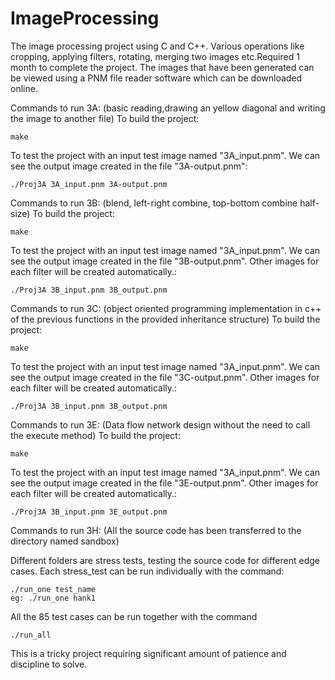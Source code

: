 # ImageProcessing
The image processing project using C and C++. Various operations like cropping, applying filters, rotating, merging two images etc.Required 1 month to complete the project.
The images that have been generated can be viewed using a PNM file reader software which can be downloaded online.

Commands to run 3A: (basic reading,drawing an yellow diagonal and writing the image to another file)
To build the project:
```
make
```
To test the project with an input test image named "3A_input.pnm". We can see the output image created in the file "3A-output.pnm":
```
./Proj3A 3A_input.pnm 3A-output.pnm
```

Commands to run 3B: (blend, left-right combine, top-bottom combine half-size)
To build the project:
```
make
```
To test the project with an input test image named "3A_input.pnm". We can see the output image created in the file "3B-output.pnm". Other images for each filter will be created automatically.:
```
./Proj3A 3B_input.pnm 3B_output.pnm
```

Commands to run 3C: (object oriented programming implementation in c++ of the previous functions in the provided inheritance structure)
To build the project:
```
make
```
To test the project with an input test image named "3A_input.pnm". We can see the output image created in the file "3C-output.pnm". Other images for each filter will be created automatically.:
```
./Proj3A 3B_input.pnm 3B_output.pnm
```
Commands to run 3E: (Data flow network design without the need to call the execute method)
To build the project:

```
make
```

To test the project with an input test image named "3A_input.pnm". We can see the output image created in the file "3E-output.pnm". Other images for each filter will be created automatically.:
```
./Proj3A 3B_input.pnm 3E_output.pnm
```

Commands to run 3H: (All the source code has been transferred to the directory named sandbox)

Different folders are stress tests, testing the source code for different edge cases.
Each stress_test can be run individually with the command:
```
./run_one test_name
eg: ./run_one hank1
```
All the 85 test cases can be run together with the command

```
./run_all
```

This is a tricky project requiring significant amount of patience and discipline to solve.


